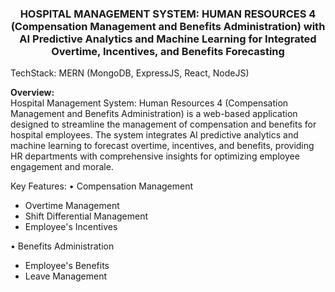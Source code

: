 <center><h3>HOSPITAL MANAGEMENT SYSTEM: HUMAN RESOURCES 4 (Compensation Management and Benefits Administration) with AI Predictive Analytics and Machine Learning for Integrated Overtime, Incentives, and Benefits Forecasting</h3></center>


TechStack: MERN (MongoDB, ExpressJS, React, NodeJS)


<strong>Overview:</strong>
<br>
Hospital Management System: Human Resources 4 (Compensation Management and Benefits Administration) is a web-based application designed to streamline the management of compensation and benefits for hospital employees. The system integrates AI predictive analytics and machine learning to forecast overtime, incentives, and benefits, providing HR departments with comprehensive insights for optimizing employee engagement and morale.

Key Features:
• Compensation Management
 - Overtime Management
 - Shift Differential Management
 - Employee's Incentives

• Benefits Administration
 - Employee's Benefits
 - Leave Management

